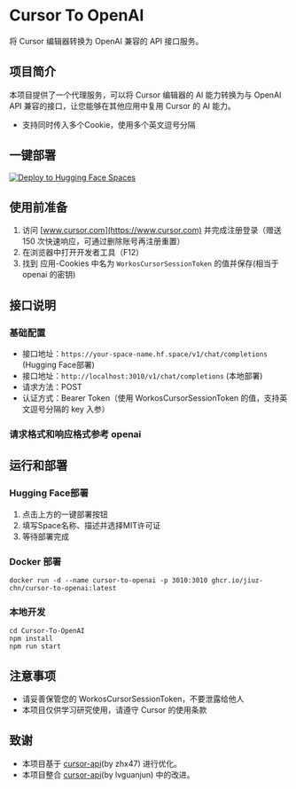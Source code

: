 # Cursor To OpenAI

将 Cursor 编辑器转换为 OpenAI 兼容的 API 接口服务。

## 项目简介

本项目提供了一个代理服务，可以将 Cursor 编辑器的 AI 能力转换为与 OpenAI API 兼容的接口，让您能够在其他应用中复用 Cursor 的 AI 能力。
- 支持同时传入多个Cookie，使用多个英文逗号分隔

## 一键部署

[![Deploy to Hugging Face Spaces](https://huggingface.co/datasets/huggingface/badges/resolve/main/deploy-to-spaces-sm.svg)](https://huggingface.co/spaces/new?template=JiuZ-Chn/Cursor-To-OpenAI)

## 使用前准备

1. 访问 [www.cursor.com](https://www.cursor.com) 并完成注册登录（赠送 150 次快速响应，可通过删除账号再注册重置）
2. 在浏览器中打开开发者工具（F12）
3. 找到 应用-Cookies 中名为 `WorkosCursorSessionToken` 的值并保存(相当于 openai 的密钥)


## 接口说明

### 基础配置

- 接口地址：`https://your-space-name.hf.space/v1/chat/completions` (Hugging Face部署)
- 接口地址：`http://localhost:3010/v1/chat/completions` (本地部署)
- 请求方法：POST
- 认证方式：Bearer Token（使用 WorkosCursorSessionToken 的值，支持英文逗号分隔的 key 入参）

### 请求格式和响应格式参考 openai


## 运行和部署

### Hugging Face部署
1. 点击上方的一键部署按钮
2. 填写Space名称、描述并选择MIT许可证
3. 等待部署完成

### Docker 部署

```
docker run -d --name cursor-to-openai -p 3010:3010 ghcr.io/jiuz-chn/cursor-to-openai:latest
```

### 本地开发

```
cd Cursor-To-OpenAI
npm install
npm run start
```

## 注意事项

- 请妥善保管您的 WorkosCursorSessionToken，不要泄露给他人
- 本项目仅供学习研究使用，请遵守 Cursor 的使用条款

## 致谢

- 本项目基于 [cursor-api](https://github.com/zhx47/cursor-api)(by zhx47) 进行优化。
- 本项目整合 [cursor-api](https://github.com/lvguanjun/cursor-api)(by lvguanjun) 中的改进。
